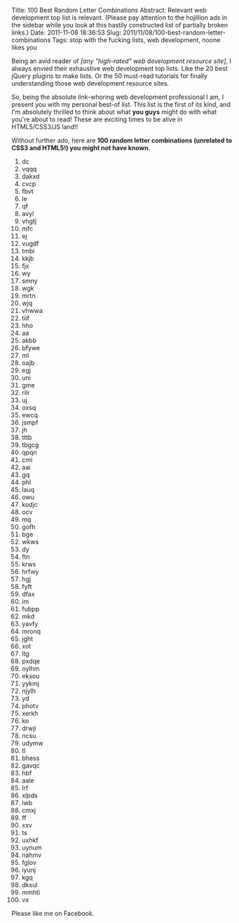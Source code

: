 Title: 100 Best Random Letter Combinations
Abstract: Relevant web development top list is relevant.  (Please pay attention to the hojillion ads in the sidebar while you look at this hastily constructed list of partially broken links.)
Date: 2011-11-08 18:36:53
Slug: 2011/11/08/100-best-random-letter-combinations
Tags: stop with the fucking lists, web development, noone likes you


Being an avid reader of _[any "high-rated" web development resource site]_, I
always envied their exhaustive web development top lists. Like the 20 best
jQuery plugins to make lists. Or the 50 must-read tutorials for finally
understanding those web development resource sites.

So, being the absolute link-whoring web development professional I am, I
present you with my personal best-of list. This list is the first of its kind,
and I'm absolutely thrilled to think about what **you guys** might do with
what you're about to read! These are exciting times to be alive in
HTML5/CSS3/JS land!!

Without further ado, here are **100 random letter combinations (unrelated to
CSS3 and HTML5!) you might not have known**.

  1. dc
  2. vqqq
  3. dakxd
  4. cvcp
  5. fbvt
  6. le
  7. qf
  8. avyl
  9. vhgtj
  10. mfc
  11. ej
  12. vugdf
  13. tmbi
  14. kkjb
  15. fjx
  16. wy
  17. smny
  18. wgk
  19. mrtn
  20. wjq
  21. vhwwa
  22. tiif
  23. hho
  24. aa
  25. akbb
  26. bfywe
  27. ml
  28. oajb
  29. egj
  30. uni
  31. gme
  32. rilr
  33. uj
  34. oxsq
  35. ewcq
  36. jsmpf
  37. jh
  38. tttb
  39. tbgcg
  40. qpqn
  41. cmi
  42. aai
  43. gq
  44. phl
  45. lauq
  46. owu
  47. kodjc
  48. ocv
  49. mq
  50. gofh
  51. bge
  52. wkws
  53. dy
  54. ftn
  55. krws
  56. hrfwy
  57. hgj
  58. fyft
  59. dfax
  60. im
  61. fubpp
  62. mkd
  63. yavfy
  64. mronq
  65. jght
  66. xot
  67. ltg
  68. pxdqe
  69. oylhm
  70. ekxou
  71. yykmj
  72. njylh
  73. yd
  74. photv
  75. xerkh
  76. ko
  77. drwji
  78. ncsu
  79. udymw
  80. tl
  81. bhess
  82. gavqc
  83. hbf
  84. aale
  85. lrf
  86. xlpds
  87. lwb
  88. cmxj
  89. ff
  90. xxv
  91. ts
  92. uxhkf
  93. uynum
  94. nahmv
  95. fglov
  96. iyunj
  97. kgq
  98. dksul
  99. mmhti
  100. vx

Please like me on Facebook.
